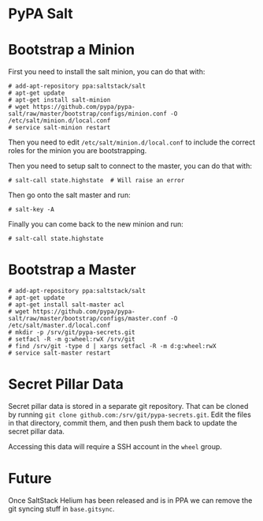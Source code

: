 PyPA Salt
=========

Bootstrap a Minion
==================

First you need to install the salt minion, you can do that with:

```console
# add-apt-repository ppa:saltstack/salt
# apt-get update
# apt-get install salt-minion
# wget https://github.com/pypa/pypa-salt/raw/master/bootstrap/configs/minion.conf -O /etc/salt/minion.d/local.conf
# service salt-minion restart
```

Then you need to edit ``/etc/salt/minion.d/local.conf`` to include the correct
roles for the minion you are bootstrapping.

Then you need to setup salt to connect to the master, you can do that with:

```console
# salt-call state.highstate  # Will raise an error
```

Then go onto the salt master and run:

```console
# salt-key -A
```

Finally you can come back to the new minion and run:

```console
# salt-call state.highstate
```


Bootstrap a Master
==================

```console
# add-apt-repository ppa:saltstack/salt
# apt-get update
# apt-get install salt-master acl
# wget https://github.com/pypa/pypa-salt/raw/master/bootstrap/configs/master.conf -O /etc/salt/master.d/local.conf
# mkdir -p /srv/git/pypa-secrets.git
# setfacl -R -m g:wheel:rwX /srv/git
# find /srv/git -type d | xargs setfacl -R -m d:g:wheel:rwX
# service salt-master restart
```


Secret Pillar Data
==================

Secret pillar data is stored in a separate git repository. That can be cloned
by running ``git clone github.com:/srv/git/pypa-secrets.git``. Edit the files
in that directory, commit them, and then push them back to update the secret
pillar data.

Accessing this data will require a SSH account in the ``wheel`` group.


Future
======

Once SaltStack Helium has been released and is in PPA we can remove the git
syncing stuff in ``base.gitsync``.
